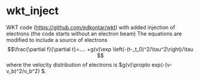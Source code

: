 # wkt_inject
WKT code (https://github.com/edkontar/wkt) with added injection of electrons (the code starts without an electron beam)
The equations are modified to include a source of electrons 
$$\frac{\partial f}{\partial t}=.... +g(v)\exp \left(-(t-_t_0)^2/\tau^2\right)/\tau $$
where the velocity distribution of electrons is $g(v)\propto exp(-(v-v_b)^2/v_b^2) $.
